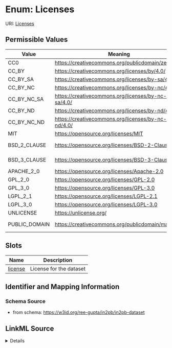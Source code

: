 # Enum: Licenses



URI: [Licenses](Licenses)

## Permissible Values

| Value | Meaning | Description |
| --- | --- | --- |
| CC0 | https://creativecommons.org/publicdomain/zero/1.0/ | CC0 |
| CC_BY | https://creativecommons.org/licenses/by/4.0/ | CC BY |
| CC_BY_SA | https://creativecommons.org/licenses/by-sa/4.0/ | CC BY-SA |
| CC_BY_NC | https://creativecommons.org/licenses/by-nc/4.0/ | CC BY-NC |
| CC_BY_NC_SA | https://creativecommons.org/licenses/by-nc-sa/4.0/ | CC BY-NC-SA |
| CC_BY_ND | https://creativecommons.org/licenses/by-nd/4.0/ | CC BY-ND |
| CC_BY_NC_ND | https://creativecommons.org/licenses/by-nc-nd/4.0/ | CC BY-NC-ND |
| MIT | https://opensource.org/licenses/MIT | MIT |
| BSD_2_CLAUSE | https://opensource.org/licenses/BSD-2-Clause | BSD 2-Clause |
| BSD_3_CLAUSE | https://opensource.org/licenses/BSD-3-Clause | BSD 3-Clause |
| APACHE_2_0 | https://opensource.org/licenses/Apache-2.0 | Apache 2 |
| GPL_2_0 | https://opensource.org/licenses/GPL-2.0 | GPL 2 |
| GPL_3_0 | https://opensource.org/licenses/GPL-3.0 | GPL 3 |
| LGPL_2_1 | https://opensource.org/licenses/LGPL-2.1 | LGPL 2 |
| LGPL_3_0 | https://opensource.org/licenses/LGPL-3.0 | LGPL 3 |
| UNLICENSE | https://unlicense.org/ | Unlicense |
| PUBLIC_DOMAIN | https://creativecommons.org/publicdomain/mark/ | Public Domain |




## Slots

| Name | Description |
| ---  | --- |
| [license](license.md) | License for the dataset |






## Identifier and Mapping Information







### Schema Source


* from schema: https://w3id.org/ree-gupta/in2pb/in2pb-dataset




## LinkML Source

<details>
```yaml
name: Licenses
from_schema: https://w3id.org/ree-gupta/in2pb/in2pb-dataset
rank: 1000
permissible_values:
  CC0:
    text: CC0
    description: CC0
    meaning: https://creativecommons.org/publicdomain/zero/1.0/
  CC_BY:
    text: CC_BY
    description: CC BY
    meaning: https://creativecommons.org/licenses/by/4.0/
  CC_BY_SA:
    text: CC_BY_SA
    description: CC BY-SA
    meaning: https://creativecommons.org/licenses/by-sa/4.0/
  CC_BY_NC:
    text: CC_BY_NC
    description: CC BY-NC
    meaning: https://creativecommons.org/licenses/by-nc/4.0/
  CC_BY_NC_SA:
    text: CC_BY_NC_SA
    description: CC BY-NC-SA
    meaning: https://creativecommons.org/licenses/by-nc-sa/4.0/
  CC_BY_ND:
    text: CC_BY_ND
    description: CC BY-ND
    meaning: https://creativecommons.org/licenses/by-nd/4.0/
  CC_BY_NC_ND:
    text: CC_BY_NC_ND
    description: CC BY-NC-ND
    meaning: https://creativecommons.org/licenses/by-nc-nd/4.0/
  MIT:
    text: MIT
    description: MIT
    meaning: https://opensource.org/licenses/MIT
  BSD_2_CLAUSE:
    text: BSD_2_CLAUSE
    description: BSD 2-Clause
    meaning: https://opensource.org/licenses/BSD-2-Clause
  BSD_3_CLAUSE:
    text: BSD_3_CLAUSE
    description: BSD 3-Clause
    meaning: https://opensource.org/licenses/BSD-3-Clause
  APACHE_2_0:
    text: APACHE_2_0
    description: Apache 2.0
    meaning: https://opensource.org/licenses/Apache-2.0
  GPL_2_0:
    text: GPL_2_0
    description: GPL 2.0
    meaning: https://opensource.org/licenses/GPL-2.0
  GPL_3_0:
    text: GPL_3_0
    description: GPL 3.0
    meaning: https://opensource.org/licenses/GPL-3.0
  LGPL_2_1:
    text: LGPL_2_1
    description: LGPL 2.1
    meaning: https://opensource.org/licenses/LGPL-2.1
  LGPL_3_0:
    text: LGPL_3_0
    description: LGPL 3.0
    meaning: https://opensource.org/licenses/LGPL-3.0
  UNLICENSE:
    text: UNLICENSE
    description: Unlicense
    meaning: https://unlicense.org/
  PUBLIC_DOMAIN:
    text: PUBLIC_DOMAIN
    description: Public Domain
    meaning: https://creativecommons.org/publicdomain/mark/

```
</details>

